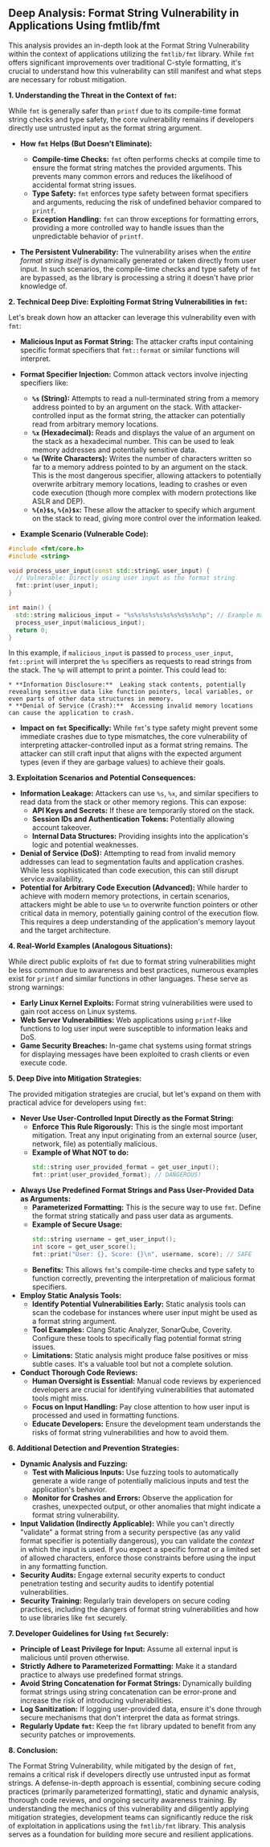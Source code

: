 ## Deep Analysis: Format String Vulnerability in Applications Using fmtlib/fmt

This analysis provides an in-depth look at the Format String Vulnerability within the context of applications utilizing the `fmtlib/fmt` library. While `fmt` offers significant improvements over traditional C-style formatting, it's crucial to understand how this vulnerability can still manifest and what steps are necessary for robust mitigation.

**1. Understanding the Threat in the Context of `fmt`:**

While `fmt` is generally safer than `printf` due to its compile-time format string checks and type safety, the core vulnerability remains if developers directly use untrusted input as the format string argument.

* **How `fmt` Helps (But Doesn't Eliminate):**
    * **Compile-time Checks:** `fmt` often performs checks at compile time to ensure the format string matches the provided arguments. This prevents many common errors and reduces the likelihood of accidental format string issues.
    * **Type Safety:** `fmt` enforces type safety between format specifiers and arguments, reducing the risk of undefined behavior compared to `printf`.
    * **Exception Handling:** `fmt` can throw exceptions for formatting errors, providing a more controlled way to handle issues than the unpredictable behavior of `printf`.

* **The Persistent Vulnerability:**  The vulnerability arises when the *entire format string itself* is dynamically generated or taken directly from user input. In such scenarios, the compile-time checks and type safety of `fmt` are bypassed, as the library is processing a string it doesn't have prior knowledge of.

**2. Technical Deep Dive: Exploiting Format String Vulnerabilities in `fmt`:**

Let's break down how an attacker can leverage this vulnerability even with `fmt`:

* **Malicious Input as Format String:**  The attacker crafts input containing specific format specifiers that `fmt::format` or similar functions will interpret.
* **Format Specifier Injection:** Common attack vectors involve injecting specifiers like:
    * **`%s` (String):**  Attempts to read a null-terminated string from a memory address pointed to by an argument on the stack. With attacker-controlled input as the format string, the attacker can potentially read from arbitrary memory locations.
    * **`%x` (Hexadecimal):**  Reads and displays the value of an argument on the stack as a hexadecimal number. This can be used to leak memory addresses and potentially sensitive data.
    * **`%n` (Write Characters):**  Writes the number of characters written so far to a memory address pointed to by an argument on the stack. This is the most dangerous specifier, allowing attackers to potentially overwrite arbitrary memory locations, leading to crashes or even code execution (though more complex with modern protections like ASLR and DEP).
    * **`%{n}$s`, `%{n}$x`:**  These allow the attacker to specify which argument on the stack to read, giving more control over the information leaked.

* **Example Scenario (Vulnerable Code):**

```c++
#include <fmt/core.h>
#include <string>

void process_user_input(const std::string& user_input) {
  // Vulnerable: Directly using user input as the format string
  fmt::print(user_input);
}

int main() {
  std::string malicious_input = "%s%s%s%s%s%s%s%s%s%s%p"; // Example malicious input
  process_user_input(malicious_input);
  return 0;
}
```

In this example, if `malicious_input` is passed to `process_user_input`, `fmt::print` will interpret the `%s` specifiers as requests to read strings from the stack. The `%p` will attempt to print a pointer. This could lead to:

    * **Information Disclosure:**  Leaking stack contents, potentially revealing sensitive data like function pointers, local variables, or even parts of other data structures in memory.
    * **Denial of Service (Crash):**  Accessing invalid memory locations can cause the application to crash.

* **Impact on `fmt` Specifically:** While `fmt`'s type safety might prevent some immediate crashes due to type mismatches, the core vulnerability of interpreting attacker-controlled input as a format string remains. The attacker can still craft input that aligns with the expected argument types (even if they are garbage values) to achieve their goals.

**3. Exploitation Scenarios and Potential Consequences:**

* **Information Leakage:** Attackers can use `%s`, `%x`, and similar specifiers to read data from the stack or other memory regions. This can expose:
    * **API Keys and Secrets:** If these are temporarily stored on the stack.
    * **Session IDs and Authentication Tokens:** Potentially allowing account takeover.
    * **Internal Data Structures:** Providing insights into the application's logic and potential weaknesses.
* **Denial of Service (DoS):**  Attempting to read from invalid memory addresses can lead to segmentation faults and application crashes. While less sophisticated than code execution, this can still disrupt service availability.
* **Potential for Arbitrary Code Execution (Advanced):** While harder to achieve with modern memory protections, in certain scenarios, attackers might be able to use `%n` to overwrite function pointers or other critical data in memory, potentially gaining control of the execution flow. This requires a deep understanding of the application's memory layout and the target architecture.

**4. Real-World Examples (Analogous Situations):**

While direct public exploits of `fmt` due to format string vulnerabilities might be less common due to awareness and best practices, numerous examples exist for `printf` and similar functions in other languages. These serve as strong warnings:

* **Early Linux Kernel Exploits:**  Format string vulnerabilities were used to gain root access on Linux systems.
* **Web Server Vulnerabilities:**  Web applications using `printf`-like functions to log user input were susceptible to information leaks and DoS.
* **Game Security Breaches:**  In-game chat systems using format strings for displaying messages have been exploited to crash clients or even execute code.

**5. Deep Dive into Mitigation Strategies:**

The provided mitigation strategies are crucial, but let's expand on them with practical advice for developers using `fmt`:

* **Never Use User-Controlled Input Directly as the Format String:**
    * **Enforce This Rule Rigorously:** This is the single most important mitigation. Treat any input originating from an external source (user, network, file) as potentially malicious.
    * **Example of What NOT to do:**
        ```c++
        std::string user_provided_format = get_user_input();
        fmt::print(user_provided_format); // DANGEROUS!
        ```
* **Always Use Predefined Format Strings and Pass User-Provided Data as Arguments:**
    * **Parameterized Formatting:** This is the secure way to use `fmt`. Define the format string statically and pass user data as arguments.
    * **Example of Secure Usage:**
        ```c++
        std::string username = get_user_input();
        int score = get_user_score();
        fmt::print("User: {}, Score: {}\n", username, score); // SAFE
        ```
    * **Benefits:** This allows `fmt`'s compile-time checks and type safety to function correctly, preventing the interpretation of malicious format specifiers.
* **Employ Static Analysis Tools:**
    * **Identify Potential Vulnerabilities Early:** Static analysis tools can scan the codebase for instances where user input might be used as a format string argument.
    * **Tool Examples:**  Clang Static Analyzer, SonarQube, Coverity. Configure these tools to specifically flag potential format string issues.
    * **Limitations:** Static analysis might produce false positives or miss subtle cases. It's a valuable tool but not a complete solution.
* **Conduct Thorough Code Reviews:**
    * **Human Oversight is Essential:**  Manual code reviews by experienced developers are crucial for identifying vulnerabilities that automated tools might miss.
    * **Focus on Input Handling:** Pay close attention to how user input is processed and used in formatting functions.
    * **Educate Developers:** Ensure the development team understands the risks of format string vulnerabilities and how to avoid them.

**6. Additional Detection and Prevention Strategies:**

* **Dynamic Analysis and Fuzzing:**
    * **Test with Malicious Inputs:** Use fuzzing tools to automatically generate a wide range of potentially malicious inputs and test the application's behavior.
    * **Monitor for Crashes and Errors:** Observe the application for crashes, unexpected output, or other anomalies that might indicate a format string vulnerability.
* **Input Validation (Indirectly Applicable):** While you can't directly "validate" a format string from a security perspective (as any valid format specifier is potentially dangerous), you can validate the *context* in which the input is used. If you expect a specific format or a limited set of allowed characters, enforce those constraints before using the input in any formatting function.
* **Security Audits:** Engage external security experts to conduct penetration testing and security audits to identify potential vulnerabilities.
* **Security Training:** Regularly train developers on secure coding practices, including the dangers of format string vulnerabilities and how to use libraries like `fmt` securely.

**7. Developer Guidelines for Using `fmt` Securely:**

* **Principle of Least Privilege for Input:**  Assume all external input is malicious until proven otherwise.
* **Strictly Adhere to Parameterized Formatting:**  Make it a standard practice to always use predefined format strings.
* **Avoid String Concatenation for Format Strings:**  Dynamically building format strings using string concatenation can be error-prone and increase the risk of introducing vulnerabilities.
* **Log Sanitization:** If logging user-provided data, ensure it's done through secure mechanisms that don't interpret the data as format strings.
* **Regularly Update `fmt`:** Keep the `fmt` library updated to benefit from any security patches or improvements.

**8. Conclusion:**

The Format String Vulnerability, while mitigated by the design of `fmt`, remains a critical risk if developers directly use untrusted input as format strings. A defense-in-depth approach is essential, combining secure coding practices (primarily parameterized formatting), static and dynamic analysis, thorough code reviews, and ongoing security awareness training. By understanding the mechanics of this vulnerability and diligently applying mitigation strategies, development teams can significantly reduce the risk of exploitation in applications using the `fmtlib/fmt` library. This analysis serves as a foundation for building more secure and resilient applications.
